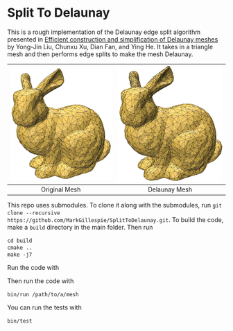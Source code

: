 # Split To Delaunay

This is a rough implementation of the Delaunay edge split algorithm presented in [Efficient construction and simplification of Delaunay meshes](https://dl.acm.org/doi/10.1145/2816795.2818076) by Yong-Jin Liu, Chunxu  Xu, Dian  Fan, and Ying He. It takes in a triangle mesh and then performs edge splits to make the mesh Delaunay.

|![Original Mesh](images/original_bunny.png "Original Mesh")|![Delaunay Mesh](images/delaunay_bunny.png "Delaunay Mesh")|
|:----:|:-----:|
|Original Mesh|Delaunay Mesh|


This repo uses submodules. To clone it along with the submodules, run `git clone --recursive https://github.com/MarkGillespie/SplitToDelaunay.git`. To build the code, make a `build` directory in the main folder. Then run 
```
cd build
cmake ..
make -j7
```
Run the code with

Then run the code with
```
bin/run /path/to/a/mesh
```

You can run the tests with
```
bin/test
```
